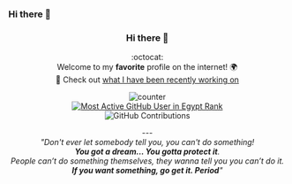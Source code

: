 ### Hi there 👋

<!--
**kerolloz/kerolloz** is a ✨ _special_ ✨ repository because its `README.md` (this file) appears on your GitHub profile.

Here are some ideas to get you started:

- 🌱 I’m currently learning ...
- 👯 I’m looking to collaborate on ...
- 🤔 I’m looking for help with ...
- 💬 Ask me about ...
- 📫 How to reach me: ...
- 😄 Pronouns: ...
- ⚡ Fun fact: ...
-->

<div align="center">
  
### Hi there 👋
:octocat:  
Welcome to my **favorite** profile on the internet! 🌍  
:telescope: Check out [what I have been recently working on](#js-contribution-activity)

![counter](https://enq2tsi38eur1vl.m.pipedream.net)  
[![Most Active GitHub User in Egypt Rank](https://en2bnd5v3totrva.m.pipedream.net)](https://commits.top/egypt)  
![GitHub Contributions](https://github-readme-stats.vercel.app/api?username=mine2424&show_icons=true&title_color=fff&icon_color=79ff97&text_color=9f9f9f&bg_color=151515)

  <span>---</span>
  <br>
  <i>"Don't ever let somebody tell you, you can't do something! <br><b>You got a dream… You gotta protect it</b>.<br> People can’t do something themselves, they wanna tell you you can’t do it. <br><b>If you want something, go get it. Period</b>"</i>
  
</div>
